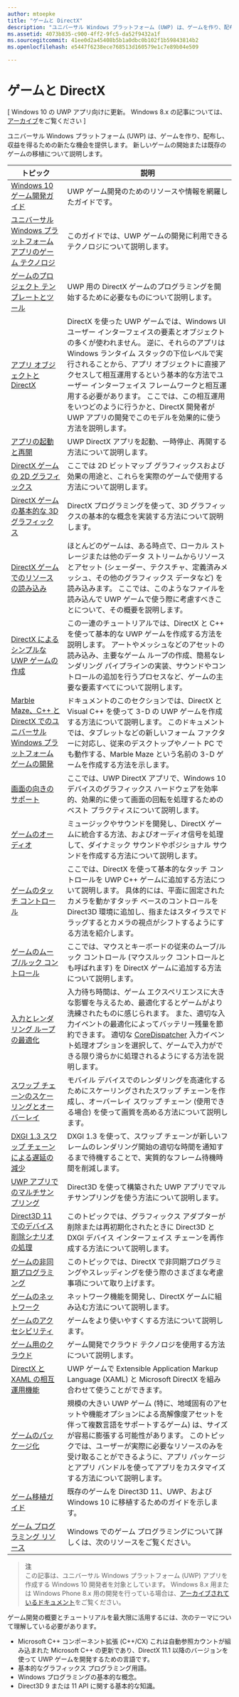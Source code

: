 ```yaml
---
author: mtoepke
title: "ゲームと DirectX"
description: "ユニバーサル Windows プラットフォーム (UWP) は、ゲームを作り、配布し、収益を得るための新たな機会を提供します。 新しいゲームの開始または既存のゲームの移植について説明します。"
ms.assetid: 4073b835-c900-4ff2-9fc5-da52f9432a1f
ms.sourcegitcommit: 41ee0d2a45408b5b1a0dbc0b102f1b59843814b2
ms.openlocfilehash: e5447f6238ece768513d160579e1c7e89b04e509

---
```


# ゲームと DirectX


\[ Windows 10 の UWP アプリ向けに更新。 Windows 8.x の記事については、[アーカイブ](http://go.microsoft.com/fwlink/p/?linkid=619132)をご覧ください \]

ユニバーサル Windows プラットフォーム (UWP) は、ゲームを作り、配布し、収益を得るための新たな機会を提供します。 新しいゲームの開始または既存のゲームの移植について説明します。

| トピック | 説明 |
|---------------------------------------------------------------------------------------------------------------------------------------------------|-------------------------------------------------------------------------------------------------------------------------------------------------------------------------------------------------------------------------------------------------------------------------------------------------------------------------------------------------------------------------------------------------------------------------------------------------------------------------------|
| [Windows 10 ゲーム開発ガイド](e2e.md) | UWP ゲーム開発のためのリソースや情報を網羅したガイドです。 |
| [ユニバーサル Windows プラットフォーム アプリのゲーム テクノロジ](game-development-platform-guide.md) | このガイドでは、UWP ゲームの開発に利用できるテクノロジについて説明します。 |
| [ゲームのプロジェクト テンプレートとツール](prepare-your-dev-environment-for-windows-store-directx-game-development.md) | UWP 用の DirectX ゲームのプログラミングを開始するために必要なものについて説明します。 |
| [アプリ オブジェクトと DirectX](about-the-metro-style-user-interface-and-directx.md) | DirectX を使った UWP ゲームでは、Windows UI ユーザー インターフェイスの要素とオブジェクトの多くが使われません。 逆に、それらのアプリは Windows ランタイム スタックの下位レベルで実行されることから、アプリ オブジェクトに直接アクセスして相互運用するという基本的な方法でユーザー インターフェイス フレームワークと相互運用する必要があります。 ここでは、この相互運用をいつどのように行うかと、DirectX 開発者が UWP アプリの開発でこのモデルを効果的に使う方法を説明します。 |
| [アプリの起動と再開](launching-and-resuming-apps-directx-and-cpp.md) | UWP DirectX アプリを起動、一時停止、再開する方法について説明します。 |
| [DirectX ゲームの 2D グラフィックス](working-with-2d-graphics-in-your-directx-game.md) | ここでは 2D ビットマップ グラフィックスおよび効果の用途と、これらを実際のゲームで使用する方法について説明します。 |
| [DirectX ゲームの基本的な 3D グラフィックス](an-introduction-to-3d-graphics-with-directx.md) | DirectX プログラミングを使って、3D グラフィックスの基本的な概念を実装する方法について説明します。 |
| [DirectX ゲームでのリソースの読み込み](load-a-game-asset.md) | ほとんどのゲームは、ある時点で、ローカル ストレージまたは他のデータ ストリームからリソースとアセット (シェーダー、テクスチャ、定義済みメッシュ、その他のグラフィックス データなど) を読み込みます。 ここでは、このようなファイルを読み込んで UWP ゲームで使う際に考慮すべきことについて、その概要を説明します。 |
| [DirectX によるシンプルな UWP ゲームの作成](tutorial--create-your-first-metro-style-directx-game.md) | この一連のチュートリアルでは、DirectX と C++ を使って基本的な UWP ゲームを作成する方法を説明します。 アートやメッシュなどのアセットの読み込み、主要なゲーム ループの作成、簡易なレンダリング パイプラインの実装、サウンドやコントロールの追加を行うプロセスなど、ゲームの主要な要素すべてについて説明します。 |
| [Marble Maze、C++ と DirectX でのユニバーサル Windows プラットフォーム ゲームの開発](developing-marble-maze-a-windows-store-game-in-cpp-and-directx.md) | ドキュメントのこのセクションでは、DirectX と Visual C++ を使って 3-D の UWP ゲームを作成する方法について説明します。 このドキュメントでは、タブレットなどの新しいフォーム ファクターに対応し、従来のデスクトップやノート PC でも動作する、Marble Maze という名前の 3-D ゲームを作成する方法を示します。 |
| [画面の向きのサポート](supporting-screen-rotation-directx-and-cpp.md) | ここでは、UWP DirectX アプリで、Windows 10 デバイスのグラフィックス ハードウェアを効率的、効果的に使って画面の回転を処理するためのベスト プラクティスについて説明します。 |
| [ゲームのオーディオ](working-with-audio-in-your-directx-game.md) | ミュージックやサウンドを開発し、DirectX ゲームに統合する方法、およびオーディオ信号を処理して、ダイナミック サウンドやポジショナル サウンドを作成する方法について説明します。 |
| [ゲームのタッチ コントロール](tutorial--adding-touch-controls-to-your-directx-game.md) | ここでは、DirectX を使って基本的なタッチ コントロールを UWP C++ ゲームに追加する方法について説明します。 具体的には、平面に固定されたカメラを動かすタッチ ベースのコントロールを Direct3D 環境に追加し、指またはスタイラスでドラッグするとカメラの視点がシフトするようにする方法を紹介します。 |
| [ゲームのムーブ/ルック コントロール](tutorial--adding-move-look-controls-to-your-directx-game.md) | ここでは、マウスとキーボードの従来のムーブ/ルック コントロール (マウスルック コントロールとも呼ばれます) を DirectX ゲームに追加する方法について説明します。 |
| [入力とレンダリング ループの最適化](optimize-performance-for-windows-store-direct3d-11-apps-with-coredispatcher.md) | 入力待ち時間は、ゲーム エクスペリエンスに大きな影響を与えるため、最適化するとゲームがより洗練されたものに感じられます。 また、適切な入力イベントの最適化によってバッテリー残量を節約できます。 適切な [CoreDispatcher](optimize-performance-for-windows-store-direct3d-11-apps-with-coredispatcher.md) 入力イベント処理オプションを選択して、ゲームで入力ができる限り滑らかに処理されるようにする方法を説明します。 |
| [スワップ チェーンのスケーリングとオーバーレイ](multisampling--scaling--and-overlay-swap-chains.md) | モバイル デバイスでのレンダリングを高速化するためにスケーリングされたスワップ チェーンを作成し、オーバーレイ スワップ チェーン (使用できる場合) を使って画質を高める方法について説明します。 |
| [DXGI 1.3 スワップ チェーンによる遅延の減少](reduce-latency-with-dxgi-1-3-swap-chains.md) | DXGI 1.3 を使って、スワップ チェーンが新しいフレームのレンダリング開始の適切な時間を通知するまで待機することで、実質的なフレーム待機時間を削減します。 |
| [UWP アプリでのマルチサンプリング](multisampling--multi-sample-anti-aliasing--in-windows-store-apps.md) | Direct3D を使って構築された UWP アプリでマルチサンプリングを使う方法について説明します。 |
| [Direct3D 11 でのデバイス削除シナリオの処理](handling-device-lost-scenarios.md) | このトピックでは、グラフィックス アダプターが削除または再初期化されたときに Direct3D と DXGI デバイス インターフェイス チェーンを再作成する方法について説明します。 |
| [ゲームの非同期プログラミング](asynchronous-programming-directx-and-cpp.md) | このトピックでは、DirectX で非同期プログラミングやスレッディングを使う際のさまざまな考慮事項について取り上げます。 |
| [ゲームのネットワーク](work-with-networking-in-your-directx-game.md) | ネットワーク機能を開発し、DirectX ゲームに組み込む方法について説明します。 |
| [ゲームのアクセシビリティ](accessibility-for-games.md) | ゲームをより使いやすくする方法について説明します。 |
| [ゲーム用のクラウド](cloud-for-games.md) | ゲーム開発でクラウド テクノロジを使用する方法について説明します。 |
| [DirectX と XAML の相互運用機能](directx-and-xaml-interop.md) | UWP ゲームで Extensible Application Markup Language (XAML) と Microsoft DirectX を組み合わせて使うことができます。 |
| [ゲームのパッケージ化](package-your-windows-store-directx-game.md) | 規模の大きい UWP ゲーム (特に、地域固有のアセットや機能オプションによる高解像度アセットを伴って複数言語をサポートするゲーム) は、サイズが容易に膨張する可能性があります。 このトピックでは、ユーザーが実際に必要なリソースのみを受け取ることができるように、アプリ パッケージとアプリ バンドルを使ってアプリをカスタマイズする方法について説明します。 |
| [ゲーム移植ガイド](porting-guides.md) | 既存のゲームを Direct3D 11、UWP、および Windows 10 に移植するためのガイドを示します。 |
| [ゲーム プログラミング リソース](additional-directx-game-programming-resources.md) | Windows でのゲーム プログラミングについて詳しくは、次のリソースをご覧ください。 |

 

> **注**  
この記事は、ユニバーサル Windows プラットフォーム (UWP) アプリを作成する Windows 10 開発者を対象としています。 Windows 8.x 用または Windows Phone 8.x 用の開発を行っている場合は、[アーカイブされているドキュメント](http://go.microsoft.com/fwlink/p/?linkid=619132)をご覧ください。

 

ゲーム開発の概要とチュートリアルを最大限に活用するには、次のテーマについて理解している必要があります。

-   Microsoft C++ コンポーネント拡張 (C++/CX) これは自動参照カウントが組み込まれた Microsoft C++ の更新であり、DirectX 11.1 以降のバージョンを使って UWP ゲームを開発するための言語です。
-   基本的なグラフィックス プログラミング用語。
-   Windows プログラミングの基本的な概念。
-   Direct3D 9 または 11 API に関する基本的な知識。

 

 







<!--HONumber=Jun16_HO4-->


